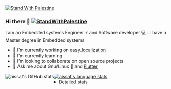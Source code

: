 [![Stand With Palestine](https://raw.githubusercontent.com/TheBSD/StandWithPalestine/main/banner-no-action.svg)](https://thebsd.github.io/StandWithPalestine)
### Hi there 👋   [![StandWithPalestine](https://raw.githubusercontent.com/TheBSD/StandWithPalestine/main/badges/StandWithPalestine.svg)](https://github.com/TheBSD/StandWithPalestine/blob/main/docs/README.md)

I am an Embedded systems Engineer ⚡️ and Software developer 💻 . I have a Master degree in Embedded systems
- 🔭 I’m currently working on [easy_localization](https://pub.dev/packages/easy_localization)
- 🌱 I’m currently learning 
- 👯 I’m looking to collaborate on open source projects
- 💬 Ask me about  Gnu/Linux 🐧 and [Flutter](https://flutter.dev) 

<a href="https://profile-summary-for-github.com/user/aissat">
  <img align="left" height="170px" src="https://github-readme-stats.vercel.app/api?username=aissat&show_icons=true&line_height=27&count_private=true&include_all_commits=true" alt="aissat's GitHub stats"/>
  <img src="https://github-readme-stats.vercel.app/api/top-langs/?username=aissat&hide_langs_below=5&layout=compact" alt="aissat's language stats"/>
</a>

<details>
<summary>Detailed stats</summary>
 

### 🧐 Waka Stats

<!--START_SECTION:waka-->
![Code Time](http://img.shields.io/badge/Code%20Time-6%2C368%20hrs%2050%20mins-blue)

![Profile Views](http://img.shields.io/badge/Profile%20Views-2-blue)

![Lines of code](https://img.shields.io/badge/From%20Hello%20World%20I%27ve%20Written-2.1%20million%20lines%20of%20code-blue)

**🐱 My GitHub Data** 

> 📦 121.8 kB Used in GitHub's Storage 
 > 
> 🏆 320 Contributions in the Year 2024
 > 
> 💼 Opted to Hire
 > 
> 📜 170 Public Repositories 
 > 
> 🔑 31 Private Repositories 
 > 
**I'm a Night 🦉** 

```text
🌞 Morning                595 commits         ██░░░░░░░░░░░░░░░░░░░░░░░   08.06 % 
🌆 Daytime                1219 commits        ████░░░░░░░░░░░░░░░░░░░░░   16.52 % 
🌃 Evening                3076 commits        ██████████░░░░░░░░░░░░░░░   41.67 % 
🌙 Night                  2491 commits        ████████░░░░░░░░░░░░░░░░░   33.75 % 
```
📅 **I'm Most Productive on Thursday** 

```text
Monday                   687 commits         ██░░░░░░░░░░░░░░░░░░░░░░░   09.31 % 
Tuesday                  1144 commits        ████░░░░░░░░░░░░░░░░░░░░░   15.50 % 
Wednesday                834 commits         ███░░░░░░░░░░░░░░░░░░░░░░   11.30 % 
Thursday                 1451 commits        █████░░░░░░░░░░░░░░░░░░░░   19.66 % 
Friday                   1317 commits        ████░░░░░░░░░░░░░░░░░░░░░   17.84 % 
Saturday                 1223 commits        ████░░░░░░░░░░░░░░░░░░░░░   16.57 % 
Sunday                   725 commits         ██░░░░░░░░░░░░░░░░░░░░░░░   09.82 % 
```


📊 **This Week I Spent My Time On** 

```text
🕑︎ Time Zone: Africa/Algiers

💬 Programming Languages: 
Dart                     5 hrs 10 mins       █████████████████░░░░░░░░   69.48 % 
Docker                   46 mins             ███░░░░░░░░░░░░░░░░░░░░░░   10.34 % 
Markdown                 45 mins             ███░░░░░░░░░░░░░░░░░░░░░░   10.10 % 
JavaScript               21 mins             █░░░░░░░░░░░░░░░░░░░░░░░░   04.86 % 
YAML                     15 mins             █░░░░░░░░░░░░░░░░░░░░░░░░   03.39 % 

🔥 Editors: 
VS Code                  7 hrs 27 mins       █████████████████████████   100.00 % 

💻 Operating System: 
Linux                    7 hrs 27 mins       █████████████████████████   100.00 % 
```

**I Mostly Code in Dart** 

```text
Dart                     32 repos            ████████░░░░░░░░░░░░░░░░░   31.37 % 
TypeScript               12 repos            ███░░░░░░░░░░░░░░░░░░░░░░   11.76 % 
Dockerfile               4 repos             █░░░░░░░░░░░░░░░░░░░░░░░░   03.92 % 
C#                       4 repos             █░░░░░░░░░░░░░░░░░░░░░░░░   03.92 % 
Rust                     3 repos             █░░░░░░░░░░░░░░░░░░░░░░░░   02.94 % 
```



**Timeline**

![Lines of Code chart](https://raw.githubusercontent.com/aissat/aissat/master/assets/bar_graph.png)


 Last Updated on 16/10/2024 01:13:24 UTC
<!--END_SECTION:waka-->

</details>
